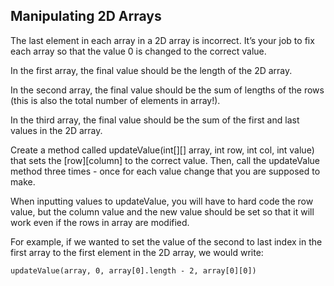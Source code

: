 ## Manipulating 2D Arrays

The last element in each array in a 2D array is incorrect. It’s your job to fix each array so that the value 0 is changed to the correct value.

In the first array, the final value should be the length of the 2D array.

In the second array, the final value should be the sum of lengths of the rows (this is also the total number of elements in array!).

In the third array, the final value should be the sum of the first and last values in the 2D array.

Create a method called updateValue(int[][] array, int row, int col, int value) that sets the [row][column] to the correct value. Then, call the updateValue method three times - once for each value change that you are supposed to make.

When inputting values to updateValue, you will have to hard code the row value, but the column value and the new value should be set so that it will work even if the rows in array are modified.

For example, if we wanted to set the value of the second to last index in the first array to the first element in the 2D array, we would write:

```
updateValue(array, 0, array[0].length - 2, array[0][0])
```
